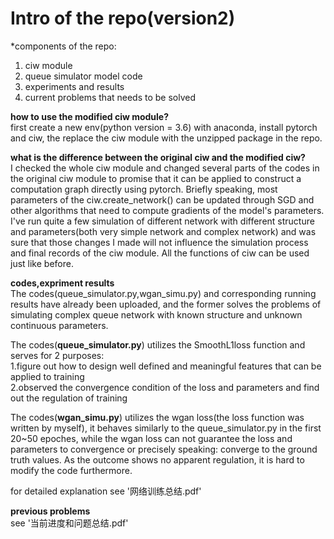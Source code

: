 #  Intro of the repo(version2)  
  *components of the repo:  
  1. ciw module  
  2. queue simulator model code  
  3. experiments and results  
  4. current problems that needs to be solved  



__how to use the modified ciw module?__  
first create a new env(python version = 3.6) with anaconda, install pytorch and ciw, the replace the ciw module with the unzipped package in the repo.  

__what is the difference between the original ciw and the modified ciw?__  
I checked the whole ciw module and changed several parts of the codes in the original ciw module to promise that it can be applied to construct a computation graph directly using pytorch. Briefly speaking, most parameters of the ciw.create_network() can be updated through SGD and other algorithms that need to compute gradients of the model's parameters. I've run quite a few simulation of different network with different structure and parameters(both very simple network and complex network) and was sure that those changes I made will not influence the simulation process and final records of the ciw module. All the functions of ciw can be used just like before.  


__codes,expriment results__  
The codes(queue_simulator.py,wgan_simu.py) and corresponding running results have already been uploaded, and the former solves the problems of simulating  complex queue network with known structure and unknown continuous parameters.  

The codes(__queue_simulator.py__) utilizes the SmoothL1loss function and serves for 2 purposes:  
    1.figure out how to design well defined and meaningful features that can be applied to training  
    2.observed the convergence condition of the loss and parameters and find out the regulation of training  
  
  
The codes(__wgan_simu.py__) utilizes the wgan loss(the loss function was written by myself), it behaves similarly to the queue_simulator.py in the first 20~50 epoches, while the wgan loss can not guarantee the loss and parameters to convergence or precisely speaking: converge to the ground truth values. As the outcome shows no apparent regulation, it is hard to modify the code furthermore.
  
for detailed explanation see  '网络训练总结.pdf'  


__previous problems__  
see '当前进度和问题总结.pdf'






